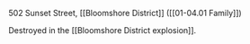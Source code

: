 502 Sunset Street, [[Bloomshore District]] ([[01-04.01 Family]])

Destroyed in the [[Bloomshore District explosion]].